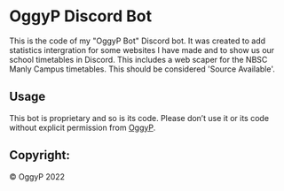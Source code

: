 # OggyP Discord Bot

This is the code of my "OggyP Bot" Discord bot. It was created to add statistics intergration for some websites I have made and to show us our school timetables in Discord. This includes a web scaper for the NBSC Manly Campus timetables. This should be considered 'Source Available'.

## Usage
This bot is proprietary and so is its code. Please don’t use it or its code without explicit permission from [OggyP](https://github.com/OggyP).

## Copyright:
©️ OggyP 2022 
